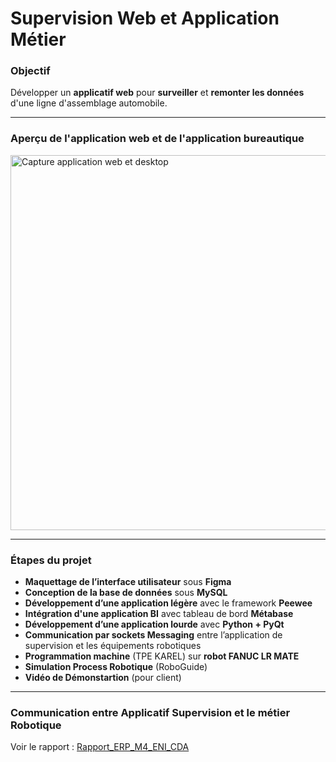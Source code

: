 # Supervision Web et Application Métier

###  Objectif

Développer un **applicatif web** pour **surveiller** et **remonter les données** d'une ligne d'assemblage automobile.

---

###  Aperçu de l'application web et de l'application bureautique
<img src="https://github.com/user-attachments/assets/4c04d072-b59d-42c7-baa3-9f9681c0a970" alt="Capture application web et desktop" width="600"/>

---

###  Étapes du projet

- **Maquettage de l’interface utilisateur** sous **Figma**
- **Conception de la base de données** sous **MySQL**
- **Développement d’une application légère** avec le framework **Peewee**
- **Intégration d'une application BI** avec tableau de bord **Métabase**
- **Développement d’une application lourde** avec **Python + PyQt**
- **Communication par sockets Messaging** entre l’application de supervision et les équipements robotiques
- **Programmation machine** (TPE KAREL) sur **robot FANUC LR MATE**
- **Simulation Process Robotique** (RoboGuide)
- **Vidéo de Démonstartion** (pour client)

---

### Communication entre Applicatif Supervision et le métier Robotique
Voir le rapport :
[Rapport_ERP_M4_ENI_CDA](Rapport_Applicatif_Supervision_CDA_M4_LOTODE_Morgan.pdf)
